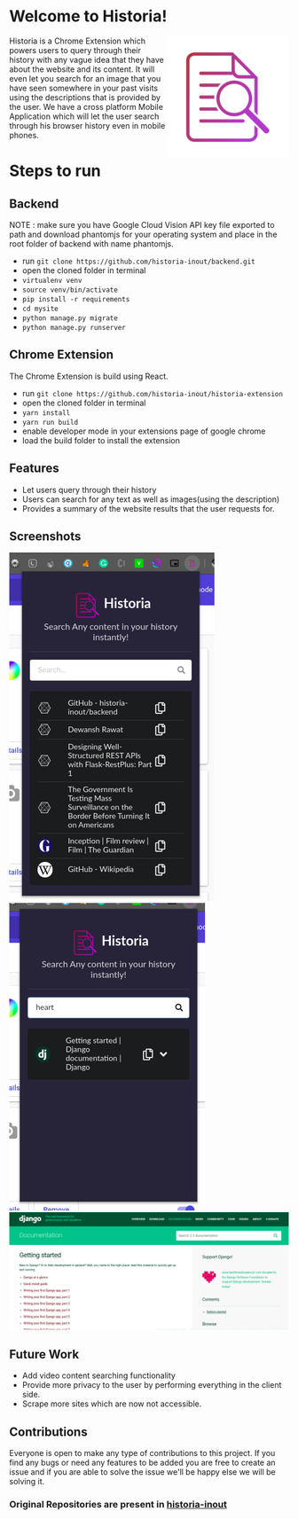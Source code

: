 # Welcome to Historia!

<div class="logos"><img src="./extension/logo/profile.png" width="220px" align="right"></div>
Historia is a Chrome Extension which powers users to query through their history with any vague idea that they have about the website and its content. It will even let you search for an image that you have seen somewhere in your past visits using the descriptions that is provided by the user. We have a cross platform Mobile Application which will let the user search through his browser history even in mobile phones.  
 
# Steps to run

## Backend
NOTE : make sure you have Google Cloud Vision API key file exported to path and download phantomjs for your operating system and place in the root folder of backend with name phantomjs.
*   run `git clone https://github.com/historia-inout/backend.git`
*   open the cloned folder in terminal
*  `virtualenv venv`
*  `source venv/bin/activate `
*  `pip install -r requirements `
*  `cd mysite`
*  `python manage.py migrate `
*  `python manage.py runserver`

## Chrome Extension
The Chrome Extension is build using React.
 * run `git clone https://github.com/historia-inout/historia-extension` 
 * open the cloned folder in terminal 
 *  `yarn install`
 *  `yarn run build` 
 * enable developer mode in your extensions page of google chrome
 * load the build folder to install the extension

## Features
* Let users query through their history
* Users can search for any text as well as images(using the description)
* Provides a summary of the website results that the user requests for.

## Screenshots

<div class="logos"><img src="./Screenshots/1.png"></div>


<div class="logos"><img src="./Screenshots/2.png"></div>

<div class="logos"><img src="./Screenshots/3.png"></div>

## Future Work
* Add video content searching functionality
* Provide more privacy to the user by performing everything in the client side.
* Scrape more sites which are now not accessible.

## Contributions
Everyone is open to make any type of contributions to this project. If you find any bugs or need any features to be added you are free to create an issue and if you are able to solve the issue we'll be happy else we will be solving it.


### Original Repositories are present in [historia-inout](https://github.com/historia-inout)
